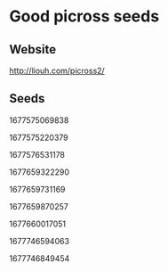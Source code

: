 # Good picross seeds
## Website
http://liouh.com/picross2/
## Seeds
1677575069838

1677575220379

1677576531178

1677659322290

1677659731169

1677659870257

1677660017051

1677746594063

1677746849454
